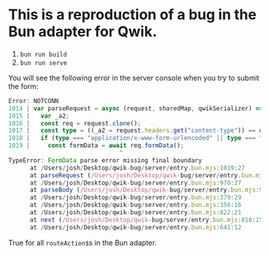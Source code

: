 # This is a reproduction of a bug in the Bun adapter for Qwik.

1. `bun run build`
2. `bun run serve`

You will see the following error in the server console when you try to submit the form:

```ts
Error: NOTCONN
1014 | var parseRequest = async (request, sharedMap, qwikSerializer) => {
1015 |   var _a2;
1016 |   const req = request.clone();
1017 |   const type = ((_a2 = request.headers.get("content-type")) == null ? void 0 : _a2.split(/[;,]/, 1)[0].trim()) ?? "";
1018 |   if (type === "application/x-www-form-urlencoded" || type === "multipart/form-data") {
1019 |     const formData = await req.formData();
                               ^
TypeError: FormData parse error missing final boundary
      at /Users/josh/Desktop/qwik-bug/server/entry.bun.mjs:1019:27
      at parseRequest (/Users/josh/Desktop/qwik-bug/server/entry.bun.mjs:1014:26)
      at /Users/josh/Desktop/qwik-bug/server/entry.bun.mjs:970:27
      at parseBody (/Users/josh/Desktop/qwik-bug/server/entry.bun.mjs:966:15)
      at /Users/josh/Desktop/qwik-bug/server/entry.bun.mjs:379:29
      at /Users/josh/Desktop/qwik-bug/server/entry.bun.mjs:356:16
      at /Users/josh/Desktop/qwik-bug/server/entry.bun.mjs:822:21
      at next (/Users/josh/Desktop/qwik-bug/server/entry.bun.mjs:818:15)
      at /Users/josh/Desktop/qwik-bug/server/entry.bun.mjs:641:12
```

True for all `routeAction$`s in the Bun adapter.